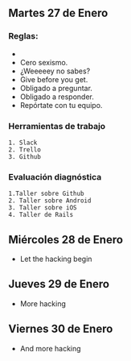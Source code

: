 ## Martes 27 de Enero
### Reglas:
+ 
+ Cero sexismo.
+ ¿Weeeeey no sabes?
+ Give before you get.
+ Obligado a preguntar.
+ Obligado a responder.
+ Repórtate con tu equipo.
	
### Herramientas de trabajo
	1. Slack
	2. Trello
	3. Github

### Evaluación diagnóstica
	1.Taller sobre Github
	2. Taller sobre Android
	3. Taller sobre iOS
	4. Taller de Rails
	

## Miércoles 28 de Enero
+ Let the hacking begin

## Jueves 29 de Enero
+ More hacking

## Viernes 30 de Enero
+ And more hacking


